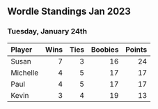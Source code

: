 ## Wordle Standings Jan 2023
### Tuesday, January 24th
| Player   |   Wins |   Ties |   Boobies |   Points |
|:---------|-------:|-------:|----------:|---------:|
| Susan    |      7 |      3 |        16 |       24 |
| Michelle |      4 |      5 |        17 |       17 |
| Paul     |      4 |      5 |        17 |       17 |
| Kevin    |      3 |      4 |        19 |       13 |